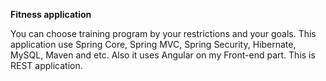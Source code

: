 **Fitness application**

You can choose training program by your restrictions and your goals.
This application use Spring Core, Spring MVC, Spring Security, Hibernate, MySQL, Maven and etc.
Also it uses Angular on my Front-end part. This is REST application. 
